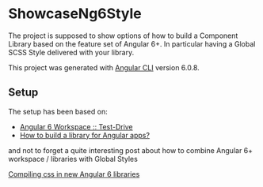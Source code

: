 # ShowcaseNg6Style

The project is supposed to show options of how to build a Component Library based on the feature set of Angular 6+. In particular having a 
Global SCSS Style delivered with your library. 


This project was generated with [Angular CLI](https://github.com/angular/angular-cli) version 6.0.8.

## Setup
The setup has been based on:
+ [Angular 6 Workspace :: Test-Drive](https://medium.com/@angularlicious/angular-6-workspace-test-drive-cfe24bbceeb3)
+ [How to build a library for Angular apps?](https://medium.com/@tomsu/how-to-build-a-library-for-angular-apps-4f9b38b0ed11)

and not to forget a quite interesting post about how to combine Angular 6+ workspace / libraries with Global Styles

[Compiling css in new Angular 6 libraries](https://medium.com/@Dor3nz/compiling-css-in-new-angular-6-libraries-26f80274d8e5)


